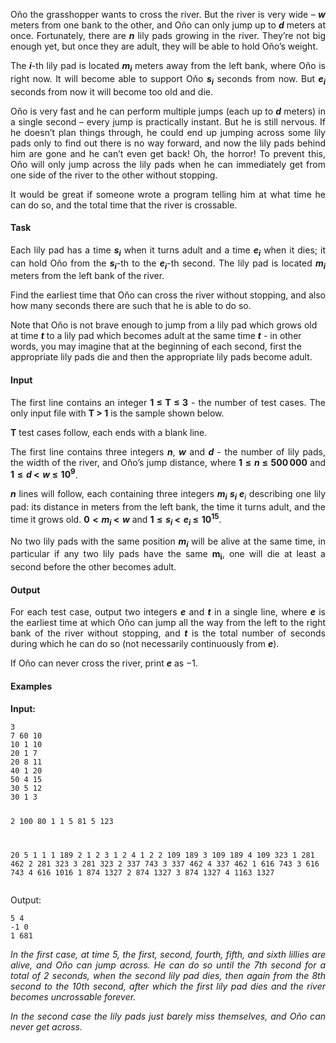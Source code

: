 <p style="text-align: justify;">Oňo the grasshopper wants to cross the river. But the river is very wide – <strong><span class="math inline"><em>w</em></span></strong> meters from one bank to the other, and Oňo can only jump up to <strong><span class="math inline"><em>d</em></span></strong> meters at once. Fortunately, there are <strong><span class="math inline"><em>n</em></span></strong> lily pads growing in the river. They’re not big enough yet, but once they are adult, they will be able to hold Oňo’s weight.</p>
<p style="text-align: justify;">The <strong><span class="math inline"><em>i</em></span></strong>-th lily pad is located <strong><span class="math inline"><em>m</em><sub><em>i</em></sub></span></strong> meters away from the left bank, where Oňo is right now. It will become able to support Oňo <strong><span class="math inline"><em>s</em><sub><em>i</em></sub></span></strong> seconds from now. But <strong><span class="math inline"><em>e</em><sub><em>i</em></sub></span></strong> seconds from now it will become too old and die.</p>
<p style="text-align: justify;">Oňo is very fast and he can perform multiple jumps (each up to <strong><span class="math inline"><em>d</em></span></strong> meters) in a single second – every jump is practically instant. But he is still nervous. If he doesn’t plan things through, he could end up jumping across some lily pads only to find out there is no way forward, and now the lily pads behind him are gone and he can’t even get back! Oh, the horror! To prevent this, Oňo will only jump across the lily pads when he can immediately get from one side of the river to the other without stopping.</p>
<p style="text-align: justify;">It would be great if someone wrote a program telling him at what time he can do so, and the total time that the river is crossable.</p>
<h4 id="task-english" style="text-align: justify;">Task</h4>
<p style="text-align: justify;">Each lily pad has a time <strong><span class="math inline"><em>s</em><sub><em>i</em></sub></span></strong> when it turns adult and a time <strong><span class="math inline"><em>e</em><sub><em>i</em></sub></span></strong> when it dies; it can hold Oňo from the <strong><span class="math inline"><em>s</em><sub><em>i</em></sub></span></strong>-th to the <strong><span class="math inline"><em>e</em><sub><em>i</em></sub></span></strong>-th second. The lily pad is located <strong><span class="math inline"><em>m</em><sub><em>i</em></sub></span></strong> meters from the left bank of the river.</p>
<p style="text-align: justify;">Find the earliest time that Oňo can cross the river without stopping, and also how many seconds there are such that he is able to do so.</p>
<p>Note that Oňo is not brave enough to jump from a lily pad which grows old at time <strong><span class="math inline"><em>t</em></span></strong> to a lily pad which becomes adult at the same time <strong><span class="math inline"><em>t</em></span></strong> - in other words, you may imagine that at the beginning of each second, first the appropriate lily pads die and then the appropriate lily pads become adult.</p>
<h4 id="input-english" style="text-align: justify;">Input</h4>
<p style="text-align: justify;">The first line contains an integer <strong>1 ≤ T ≤ 3</strong> - the number of test cases. The only input file with <strong>T &gt; 1</strong> is the sample shown below.</p>
<p style="text-align: justify;"><strong>T</strong> test cases follow, each ends with a blank line.</p>
<p style="text-align: justify;">The first line contains three integers <strong><span class="math inline"><em>n</em></span></strong>, <strong><span class="math inline"><em>w</em></span></strong> and <strong><span class="math inline"><em>d</em></span></strong> - the number of lily pads, the width of the river, and Oňo’s jump distance, where <strong><span class="math inline">1 ≤ <em>n</em> ≤ 500 000</span></strong> and <strong><span class="math inline">1 ≤ <em>d</em> &lt; <em>w</em> ≤ 10<sup>9</sup></span></strong>.</p>
<p style="text-align: justify;"><strong><span class="math inline"><em>n</em></span></strong> lines will follow, each containing three integers <span class="math inline"><strong><em>m</em><sub><em>i</em></sub>&nbsp;<em>s</em><sub><em>i</em></sub>&nbsp;<em>e</em></strong><sub><em>i</em></sub></span> describing one lily pad: its distance in meters from the left bank, the time it turns adult, and the time it grows old. <strong><span class="math inline">0 &lt; <em>m</em><sub><em>i</em></sub> &lt; <em>w</em></span></strong> and <strong><span class="math inline">1 ≤ <em>s</em><sub><em>i</em></sub> &lt; <em>e</em><sub><em>i</em></sub> ≤ 10<sup>15</sup></span></strong>.</p>
<p style="text-align: justify;">No two lily pads with the same position <strong><span class="math inline"><em>m</em><sub><em>i</em></sub></span></strong> will be alive at the same time, in particular if any two lily pads have the same <strong>m<sub>i</sub></strong>, one will die at least a second before the other becomes adult.</p>
<h4 id="output-english" style="text-align: justify;">Output</h4>
<p style="text-align: justify;">For each test case, output two integers <strong><span class="math inline"><em>e</em></span></strong> and <strong><span class="math inline"><em>t</em></span></strong> in a single line, where <strong><span class="math inline"><em>e</em></span></strong> is the earliest time at which Oňo can jump all the way from the left to the right bank of the river without stopping, and <strong><span class="math inline"><em>t</em></span></strong> is the total number of seconds during which he can do so (not necessarily continuously from <strong><span class="math inline"><em>e</em></span></strong>).</p>
<p style="text-align: justify;">If Oňo can never cross the river, print <strong><span class="math inline"><em>e</em></span></strong> as <span class="math inline">−1</span>.</p>
<h4 id="examples" style="text-align: justify;">Examples</h4>
<p style="text-align: justify;"><strong>Input:</strong></p>
<pre style="text-align: justify;"><code>3
7 60 10
10 1 10
20 1 7
20 8 11
40 1 20
50 4 15
30 5 12
30 1 3

2 100 80
1 1 5
81 5 123

20 5 1
1 1 189
2 1 2
3 1 2
4 1 2
2 109 189
3 109 189
4 109 323
1 281 462
2 281 323
3 281 323
2 337 743
3 337 462
4 337 462
1 616 743
3 616 743
4 616 1016
1 874 1327
2 874 1327
3 874 1327
4 1163 1327
</code></pre>
<p style="text-align: justify;">Output:</p>
<pre style="text-align: justify;"><code>5 4
-1 0
1 681</code></pre>
<p style="text-align: justify;"><em>In the first case, at time 5, the first, second, fourth, fifth, and sixth lillies are alive, and Oňo can jump across. He can do so until the 7th second for a total of 2 seconds, when the second lily pad dies, then again from the 8th second to the 10th second, after which the first lily pad dies and the river becomes uncrossable forever.</em></p>
<p style="text-align: justify;"><em>In the second case the lily pads just barely miss themselves, and Oňo can never get across.</em></p>